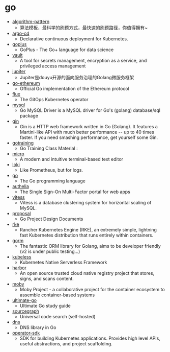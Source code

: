 # go
- [algorithm-pattern](https://github.com/greyireland/algorithm-pattern)
  - 算法模板，最科学的刷题方式，最快速的刷题路径，你值得拥有~
- [argo-cd](https://github.com/argoproj/argo-cd)
  - Declarative continuous deployment for Kubernetes.
- [goplus](https://github.com/qiniu/goplus)
  - GoPlus - The Go+ language for data science
- [vault](https://github.com/hashicorp/vault)
  - A tool for secrets management, encryption as a service, and privileged access management
- [jupiter](https://github.com/douyu/jupiter)
  - Jupiter是douyu开源的面向服务治理的Golang微服务框架
- [go-ethereum](https://github.com/ethereum/go-ethereum)
  - Official Go implementation of the Ethereum protocol
- [flux](https://github.com/fluxcd/flux)
  - The GitOps Kubernetes operator
- [mysql](https://github.com/go-sql-driver/mysql)
  - Go MySQL Driver is a MySQL driver for Go's (golang) database/sql package
- [gin](https://github.com/gin-gonic/gin)
  - Gin is a HTTP web framework written in Go (Golang). It features a Martini-like API with much better performance -- up to 40 times faster. If you need smashing performance, get yourself some Gin.
- [gotraining](https://github.com/ardanlabs/gotraining)
  - Go Training Class Material :
- [micro](https://github.com/zyedidia/micro)
  - A modern and intuitive terminal-based text editor
- [loki](https://github.com/grafana/loki)
  - Like Prometheus, but for logs.
- [go](https://github.com/golang/go)
  - The Go programming language
- [authelia](https://github.com/authelia/authelia)
  - The Single Sign-On Multi-Factor portal for web apps
- [vitess](https://github.com/vitessio/vitess)
  - Vitess is a database clustering system for horizontal scaling of MySQL.
- [proposal](https://github.com/golang/proposal)
  - Go Project Design Documents
- [rke](https://github.com/rancher/rke)
  - Rancher Kubernetes Engine (RKE), an extremely simple, lightning fast Kubernetes distribution that runs entirely within containers.
- [gorm](https://github.com/go-gorm/gorm)
  - The fantastic ORM library for Golang, aims to be developer friendly (v2 is under public testing...)
- [kubeless](https://github.com/kubeless/kubeless)
  - Kubernetes Native Serverless Framework
- [harbor](https://github.com/goharbor/harbor)
  - An open source trusted cloud native registry project that stores, signs, and scans content.
- [moby](https://github.com/moby/moby)
  - Moby Project - a collaborative project for the container ecosystem to assemble container-based systems
- [ultimate-go](https://github.com/hoanhan101/ultimate-go)
  - Ultimate Go study guide
- [sourcegraph](https://github.com/sourcegraph/sourcegraph)
  - Universal code search (self-hosted)
- [dns](https://github.com/miekg/dns)
  - DNS library in Go
- [operator-sdk](https://github.com/operator-framework/operator-sdk)
  - SDK for building Kubernetes applications. Provides high level APIs, useful abstractions, and project scaffolding.
